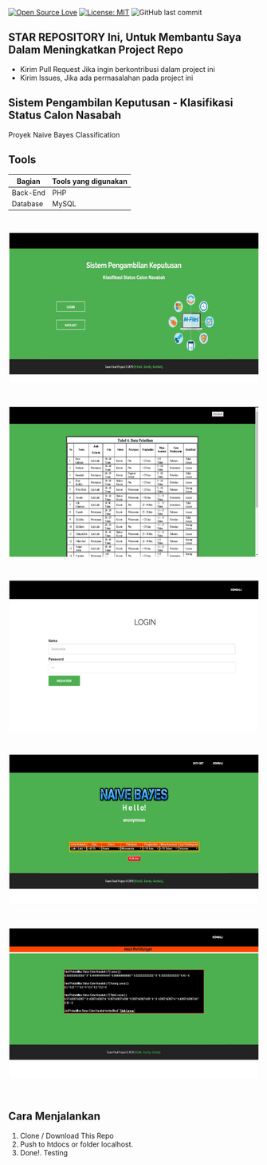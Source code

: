 [![Open Source Love](https://badges.frapsoft.com/os/v1/open-source.svg?style=flat)](https://github.com/ellerbrock/open-source-badges/)
[![License: MIT](https://img.shields.io/badge/License-MIT-green.svg)](https://opensource.org/licenses/MIT)
![GitHub last commit](https://img.shields.io/github/last-commit/kholilboy/naive-bayes)

## STAR REPOSITORY Ini, Untuk Membantu Saya Dalam Meningkatkan Project Repo
- Kirim Pull Request Jika ingin berkontribusi dalam project ini
- Kirim Issues, Jika ada permasalahan pada project ini

## Sistem Pengambilan Keputusan - Klasifikasi Status Calon Nasabah
Proyek Naive Bayes Classification

## Tools
| Bagian | Tools yang digunakan |
| --- | --- |
| Back-End | PHP |
| Database | MySQL |

<br>
<p align="center">
        <img src="/images_github/1.jpg" width="500" height="300">
</p>

<br>
<p align="center">
        <img src="/images_github/2.jpg" width="500" height="300">
</p>

<br>
<p align="center">
        <img src="/images_github/3.jpg" width="500" height="300">
</p>

<br>
<p align="center">
        <img src="/images_github/4.jpg" width="500" height="300">
</p>

<br>
<p align="center">
        <img src="/images_github/5.jpg" width="500" height="300">
</p>
<br>

## Cara Menjalankan
1. Clone / Download This Repo 
2. Push to htdocs or folder localhost.
2. Done!. Testing
